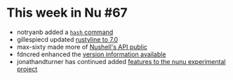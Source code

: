 # This week in Nu #67

* notryanb added a [`hash` command](https://github.com/nushell/nushell/pull/2769)
* gillespiecd updated [rustyline to 7.0](https://github.com/nushell/nushell/pull/2776)
* max-sixty made more of [Nushell's API public](https://github.com/nushell/nushell/pull/2772)
* fdncred enhanced the [version information available](https://github.com/nushell/nushell/pull/2773)
* jonathandturner has continued added [features to the nunu experimental project](https://github.com/jonathandturner/nunu/)
